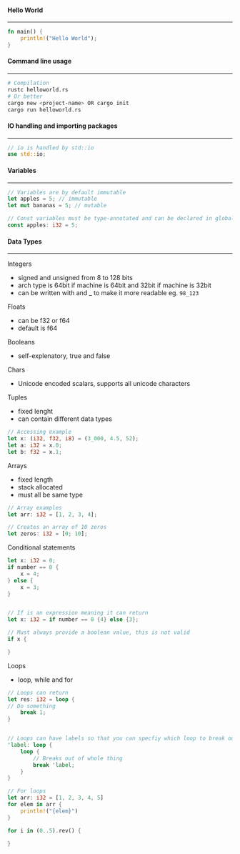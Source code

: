 #### Hello World
----
```rust
fn main() {
	println!("Hello World");
}
```

#### Command line usage
----
```bash
# Compilation
rustc helloworld.rs
# Or better
cargo new <project-name> OR cargo init
cargo run helloworld.rs
```

#### IO handling and importing packages
----
```rust
// io is handled by std::io
use std::io;
```

#### Variables
----
```rust
// Variables are by default immutable
let apples = 5; // immutable
let mut bananas = 5; // mutable

// Const variables must be type-annotated and can be declared in global scope, let cannot
const apples: i32 = 5;

```

#### Data Types
----
Integers
- signed and unsigned from 8 to 128 bits
- arch type is 64bit if machine is 64bit and 32bit if machine is 32bit
- can be written with and _ to make it more readable eg. ```98_123 ```

Floats
- can be f32 or f64
- default is f64

Booleans
- self-explenatory, true and false

Chars
- Unicode encoded scalars, supports all unicode characters

Tuples
- fixed lenght
- can contain different data types
```rust
// Accessing example
let x: (i32, f32, i8) = (3_000, 4.5, 52);
let a: i32 = x.0;
let b: f32 = x.1;
```

Arrays
- fixed length
- stack allocated
- must all be same type
```rust
// Array examples
let arr: i32 = [1, 2, 3, 4];

// Creates an array of 10 zeros
let zeros: i32 = [0; 10];
```

Conditional statements
```rust
let x: i32 = 0;
if number == 0 {
	x = 4;
} else {
	x = 3;
}


// If is an expression meaning it can return
let x: i32 = if number == 0 {4} else {3};

// Must always provide a boolean value, this is not valid
if x {

}
```

Loops
- loop, while and for
```rust
// Loops can return
let res: i32 = loop {
// Do something
	break 1;
}


// Loops can have labels so that you can specfiy which loop to break out of
'label: loop {
	loop {
		// Breaks out of whole thing
		break 'label;
	}
}

// For loops
let arr: i32 = [1, 2, 3, 4, 5]
for elem in arr {
	println!("{elem}")
}

for i in (0..5).rev() {

}
```

